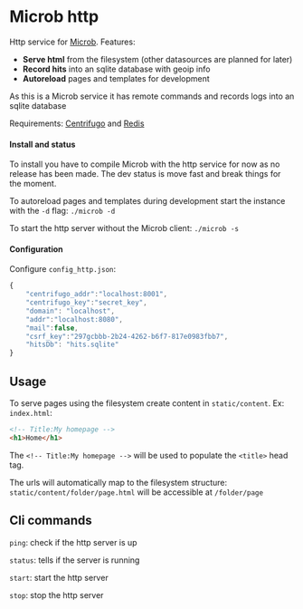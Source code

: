 # Microb http

Http service for [Microb](https://github.com/synw/microb). Features:

- **Serve html** from the filesystem (other datasources are planned for later)
- **Record hits** into an sqlite database with geoip info
- **Autoreload** pages and templates for development

As this is a Microb service it has remote commands and records logs into an sqlite database

Requirements: 
[Centrifugo](https://github.com/centrifugal/centrifugo/) and [Redis](http://redis.io/)

#### Install and status

To install you have to compile Microb with the http service 
for now as no release has been made. The dev status is move fast and break things for the moment.

To autoreload pages and templates during development start the instance 
with the `-d` flag: `./microb -d`

To start the http server without the Microb client: `./microb -s`

#### Configuration

Configure `config_http.json`:

   ```javascript
   {
	   "centrifugo_addr":"localhost:8001",
	   "centrifugo_key":"secret_key",
	   "domain": "localhost",
	   "addr":"localhost:8080",
	   "mail":false,
	   "csrf_key":"297gcbbb-2b24-4262-b6f7-817e0983fbb7",
	   "hitsDb": "hits.sqlite"
   }
   ```

## Usage

To serve pages using the filesystem create content in `static/content`. Ex: `index.html`:

   ```html
   <!-- Title:My homepage -->
   <h1>Home</h1>
   ```
   
The `<!-- Title:My homepage -->` will be used to populate the `<title>` head tag.

The urls will automatically map to the filesystem structure: `static/content/folder/page.html` 
will be accessible at `/folder/page`

## Cli commands

`ping`: check if the http server is up

`status`: tells if the server is running

`start`: start the http server

`stop`: stop the http server
